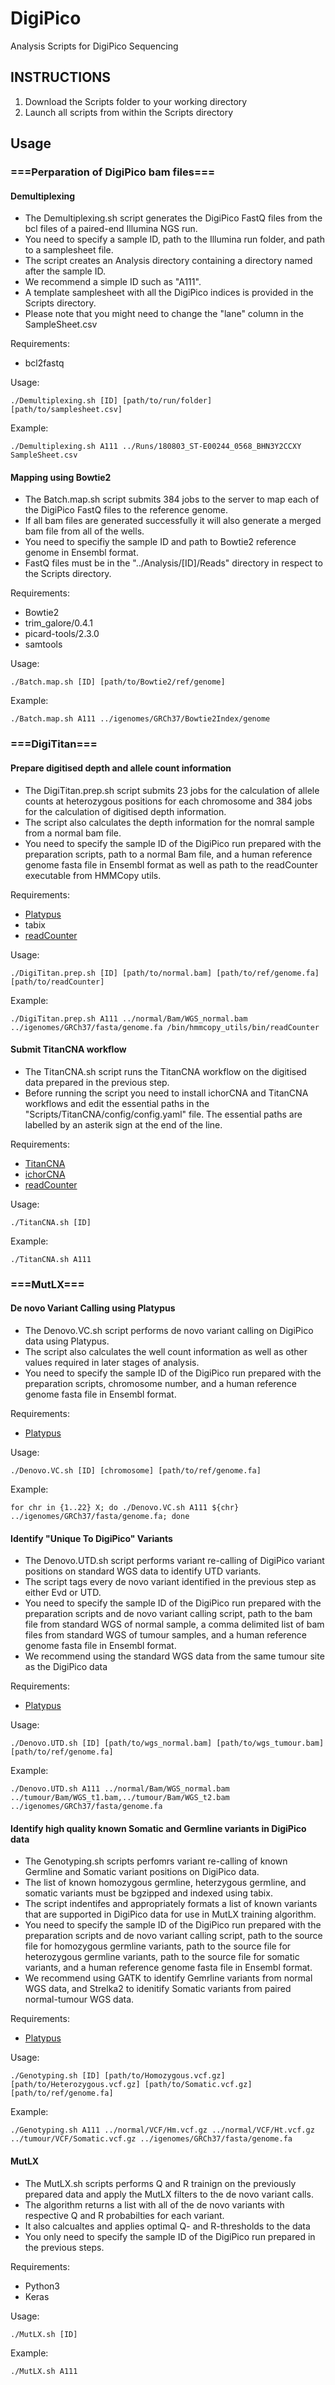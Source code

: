 # DigiPico
Analysis Scripts for DigiPico Sequencing

## INSTRUCTIONS

1) Download the Scripts folder to your working directory
2) Launch all scripts from within the Scripts directory

## Usage

### ===Perparation of DigiPico bam files===

#### Demultiplexing

* The Demultiplexing.sh script generates the DigiPico FastQ files from the bcl files of a paired-end Illumina NGS run.
* You need to specify a sample ID, path to the Illumina run folder, and path to a samplesheet file. 
* The script creates an Analysis directory containing a directory named after the sample ID.
* We recommend a simple ID such as "A111".
* A template samplesheet with all the DigiPico indices is provided in the Scripts directory.
* Please note that you might need to change the "lane" column in the SampleSheet.csv

Requirements:
* bcl2fastq

Usage: 
```
./Demultiplexing.sh [ID] [path/to/run/folder] [path/to/samplesheet.csv]
```
Example:
```
./Demultiplexing.sh A111 ../Runs/180803_ST-E00244_0568_BHN3Y2CCXY SampleSheet.csv
```

#### Mapping using Bowtie2

* The Batch.map.sh script submits 384 jobs to the server to map each of the DigiPico FastQ files to the reference genome.
* If all bam files are generated successfully it will also generate a merged bam file from all of the wells.
* You need to specifiy the sample ID and path to Bowtie2 reference genome in Ensembl format.
* FastQ files must be in the "../Analysis/[ID]/Reads" directory in respect to the Scripts directory.

Requirements:
* Bowtie2
* trim_galore/0.4.1
* picard-tools/2.3.0
* samtools

Usage: 
```
./Batch.map.sh [ID] [path/to/Bowtie2/ref/genome]
```
Example:
```
./Batch.map.sh A111 ../igenomes/GRCh37/Bowtie2Index/genome
```

### ===DigiTitan===

#### Prepare digitised depth and allele count information

* The DigiTitan.prep.sh script submits 23 jobs for the calculation of allele counts at heterozygous positions for each chromosome and 384 jobs for the calculation of digitised depth information. 
* The script also calculates the depth information for the nomral sample from a normal bam file.
* You need to specify the sample ID of the DigiPico run prepared with the preparation scripts, path to a normal Bam file, and a human reference genome fasta file in Ensembl format as well as path to the readCounter executable from HMMCopy utils.

Requirements:
* [Platypus](https://github.com/andyrimmer/Platypus)
* tabix
* [readCounter](https://github.com/shahcompbio/hmmcopy_utils)

Usage: 
```
./DigiTitan.prep.sh [ID] [path/to/normal.bam] [path/to/ref/genome.fa] [path/to/readCounter]
```
Example:
```
./DigiTitan.prep.sh A111 ../normal/Bam/WGS_normal.bam ../igenomes/GRCh37/fasta/genome.fa /bin/hmmcopy_utils/bin/readCounter
```

#### Submit TitanCNA workflow

* The TitanCNA.sh script runs the TitanCNA workflow on the digitised data prepared in the previous step.
* Before running the script you need to install ichorCNA and TitanCNA workflows and edit the essential paths in the "Scripts/TitanCNA/config/config.yaml" file. The essential paths are labelled by an asterik sign at the end of the line.

Requirements:
* [TitanCNA](https://github.com/gavinha/TitanCNA)
* [ichorCNA](https://github.com/broadinstitute/ichorCNA)
* [readCounter](https://github.com/shahcompbio/hmmcopy_utils)

Usage: 
```
./TitanCNA.sh [ID]
```
Example:
```
./TitanCNA.sh A111
```

### ===MutLX===

#### De novo Variant Calling using Platypus

* The Denovo.VC.sh script performs de novo variant calling on DigiPico data using Platypus.
* The script also calculates the well count information as well as other values required in later stages of analysis.
* You need to specify the sample ID of the DigiPico run prepared with the preparation scripts, chromosome number, and a human reference genome fasta file in Ensembl format.
 
Requirements:
* [Platypus](https://github.com/andyrimmer/Platypus)

Usage: 
```
./Denovo.VC.sh [ID] [chromosome] [path/to/ref/genome.fa]
```
Example:
```
for chr in {1..22} X; do ./Denovo.VC.sh A111 ${chr} ../igenomes/GRCh37/fasta/genome.fa; done
```

#### Identify "Unique To DigiPico" Variants

* The Denovo.UTD.sh script performs variant re-calling of DigiPico variant positions on standard WGS data to identify UTD variants.
* The script tags every de novo variant identified in the previous step as either Evd or UTD.
* You need to specify the sample ID of the DigiPico run prepared with the preparation scripts and de novo variant calling script, path to the bam file from standard WGS of normal sample, a comma delimited list of bam files from standard WGS of tumour samples, and a human reference genome fasta file in Ensembl format.
* We recommend using the standard WGS data from the same tumour site as the DigiPico data  
 
Requirements:
* [Platypus](https://github.com/andyrimmer/Platypus)

Usage: 
```
./Denovo.UTD.sh [ID] [path/to/wgs_normal.bam] [path/to/wgs_tumour.bam] [path/to/ref/genome.fa]
```
Example:
```
./Denovo.UTD.sh A111 ../normal/Bam/WGS_normal.bam ../tumour/Bam/WGS_t1.bam,../tumour/Bam/WGS_t2.bam ../igenomes/GRCh37/fasta/genome.fa
```

#### Identify high quality known Somatic and Germline variants in DigiPico data

* The Genotyping.sh scripts perfomrs variant re-calling of known Germline and Somatic variant positions on DigiPico data.
* The list of known homozygous germline, heterzygous germline, and somatic variants must be bgzipped and indexed using tabix.
* The script indentifes and appropriately formats a list of known variants that are supported in DigiPico data for use in MutLX training algorithm. 
* You need to specify the sample ID of the DigiPico run prepared with the preparation scripts and de novo variant calling script, path to the source file for homozygous germline variants, path to the source file for heterozygous germline variants, path to the source file for somatic variants, and a human reference genome fasta file in Ensembl format.
* We recommend using GATK to identify Gemrline variants from normal WGS data, and Strelka2 to idenitify Somatic variants from paired normal-tumour WGS data.

Requirements:
* [Platypus](https://github.com/andyrimmer/Platypus)

Usage: 
```
./Genotyping.sh [ID] [path/to/Homozygous.vcf.gz] [path/to/Heterozygous.vcf.gz] [path/to/Somatic.vcf.gz] [path/to/ref/genome.fa]
```
Example:
```
./Genotyping.sh A111 ../normal/VCF/Hm.vcf.gz ../normal/VCF/Ht.vcf.gz ../tumour/VCF/Somatic.vcf.gz ../igenomes/GRCh37/fasta/genome.fa
```

#### MutLX 

* The MutLX.sh scripts performs Q and R trainign on the previously prepared data and apply the MutLX filters to the de novo variant calls. 
* The algorithm returns a list with all of the de novo variants with respective Q and R probabilties for each variant.
* It also calcualtes and applies optimal Q- and R-thresholds to the data
* You only need to specify the sample ID of the DigiPico run prepared in the previous steps.

Requirements:
* Python3
* Keras

Usage: 
```
./MutLX.sh [ID]
```
Example:
```
./MutLX.sh A111
```
